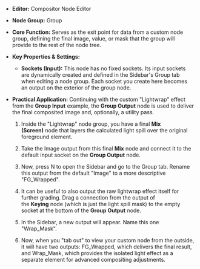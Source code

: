 - **Editor:** Compositor Node Editor
- **Node Group:** Group
    
- **Core Function:** Serves as the exit point for data from a custom node group, defining the final image, value, or mask that the group will provide to the rest of the node tree.
    
- **Key Properties & Settings:**
    
    - **Sockets (Input):** This node has no fixed sockets. Its input sockets are dynamically created and defined in the Sidebar's Group tab when editing a node group. Each socket you create here becomes an output on the exterior of the group node.
        
- **Practical Application:** Continuing with the custom "Lightwrap" effect from the **Group Input** example, the **Group Output** node is used to deliver the final composited image and, optionally, a utility pass.
    
    1. Inside the "Lightwrap" node group, you have a final **Mix (Screen)** node that layers the calculated light spill over the original foreground element.
        
    2. Take the Image output from this final **Mix** node and connect it to the default input socket on the **Group Output** node.
        
    3. Now, press N to open the Sidebar and go to the Group tab. Rename this output from the default "Image" to a more descriptive "FG_Wrapped".
        
    4. It can be useful to also output the raw lightwrap effect itself for further grading. Drag a connection from the output of the **Keying** node (which is just the light spill mask) to the empty socket at the bottom of the **Group Output** node.
        
    5. In the Sidebar, a new output will appear. Name this one "Wrap_Mask".
        
    6. Now, when you "tab out" to view your custom node from the outside, it will have two outputs: FG_Wrapped, which delivers the final result, and Wrap_Mask, which provides the isolated light effect as a separate element for advanced compositing adjustments.